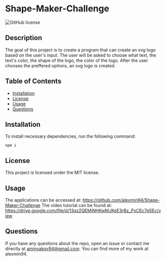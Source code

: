 # Shape-Maker-Challenge
![GitHub license](https://img.shields.io/badge/license-MIT-blue.svg)

## Description


The goal of this project is to create a program that can create an svg logo based on the user's input. The user will be asked to choose what text, the text's color, the shape of the logo, the color of the logo. After the user chooses the preffered options, an svg logo is created. 

## Table of Contents

* [Installation](#installation)
* [License](#license)
* [Usage](#usage)
* [Questions](#questions)


## Installation

To install necessary dependencies, run the following command:

```
npm i
```

## License

This project is licensed under the MIT license.

## Usage

The applications can be accessed at: https://github.com/alexmin94/Shape-Maker-Challenge
The video tutorial can be found at: https://drive.google.com/file/d/13qz2QEMiNHKwMJKeE3rBz_PxCEc7eSEc/view

## Questions

If you have any questions about the repo, open an issue or contact me directly at aminyakov94@gmail.com. You can find more of my work at alexmin94.




